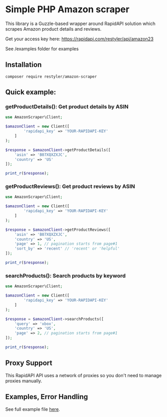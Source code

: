 # Simple PHP Amazon scraper
This library is a Guzzle-based wrapper around RapidAPI solution which scrapes Amazon product details and reviews.

Get your access key here:
https://rapidapi.com/restyler/api/amazon23

See /examples folder for examples

## Installation
```
composer require restyler/amazon-scraper
```

## Quick example:
### getProductDetails(): Get product details by ASIN
```php
use AmazonScraper\Client;

$amazonClient = new Client([
        'rapidapi_key' => 'YOUR-RAPIDAPI-KEY'
    ]
);

$response = $amazonClient->getProductDetails([
    'asin' => 'B07XQXZXJC',
    'country' => 'US'
]);

print_r($response);

```

### getProductReviews(): Get product reviews by ASIN
```php
use AmazonScraper\Client;

$amazonClient = new Client([
        'rapidapi_key' => 'YOUR-RAPIDAPI-KEY'
    ]
);

$response = $amazonClient->getProductReviews([
    'asin' => 'B07XQXZXJC',
    'country' => 'US',
    'page' => 1, // pagination starts from page#1
    'sort_by' => 'recent' // 'recent' or 'helpful'
]);

print_r($response);

```

### searchProducts(): Search products by keyword
```php
use AmazonScraper\Client;

$amazonClient = new Client([
        'rapidapi_key' => 'YOUR-RAPIDAPI-KEY'
    ]
);

$response = $amazonClient->searchProducts([
    'query' => 'xbox',
    'country' => 'US',
    'page' => 2, // pagination starts from page#1
]);

print_r($response);

```


## Proxy Support
This RapidAPI API uses a network of proxies so you don't need to manage proxies manually.

## Examples, Error Handling
See full example file [here](examples/index.php).


